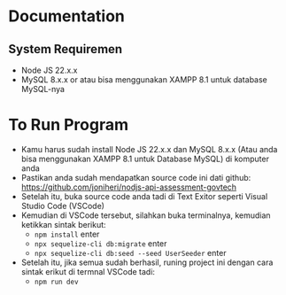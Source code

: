 # Documentation

## System Requiremen

- Node JS 22.x.x
- MySQL 8.x.x or atau bisa menggunakan XAMPP 8.1 untuk database MySQL-nya

# To Run Program

- Kamu harus sudah install Node JS 22.x.x dan MySQL 8.x.x (Atau anda bisa menggunakan XAMPP 8.1 untuk Database MySQL) di komputer anda
- Pastikan anda sudah mendapatkan source code ini dati github: https://github.com/joniheri/nodjs-api-assessment-govtech
- Setelah itu, buka source code anda tadi di Text Exitor seperti Visual Studio Code (VSCode)
- Kemudian di VSCode tersebut, silahkan buka terminalnya, kemudian ketikkan sintak berikut:
  - `npm install` enter
  - `npx sequelize-cli db:migrate` enter
  - `npx sequelize-cli db:seed --seed UserSeeder` enter
- Setelah itu, jika semua sudah berhasil, runing project ini dengan cara sintak erikut di termnal VSCode tadi:
  - `npm run dev`
